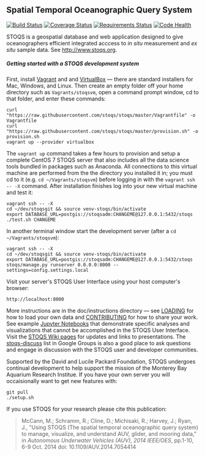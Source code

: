 Spatial Temporal Oceanographic Query System
-------------------------------------------

[![Build Status](https://travis-ci.org/stoqs/stoqs.svg)](https://travis-ci.org/stoqs/stoqs)
[![Coverage Status](https://coveralls.io/repos/stoqs/stoqs/badge.svg?branch=master&service=github)](https://coveralls.io/github/stoqs/stoqs?branch=master)
[![Requirements Status](https://requires.io/github/stoqs/stoqs/requirements.svg?branch=master)](https://requires.io/github/stoqs/stoqs/requirements/?branch=master)
[![Code Health](https://landscape.io/github/stoqs/stoqs/master/landscape.svg?style=flat)](https://landscape.io/github/stoqs/stoqs/master)

STOQS is a geospatial database and web application designed to give oceanographers
efficient integrated acccess to *in situ* measurement and *ex situ* sample data.
See http://www.stoqs.org.

##### Getting started with a STOQS development system 

First, install [Vagrant](https://www.vagrantup.com/) and and [VirtualBox](doc/instructions/VirtualBox.md)
&mdash; there are standard installers for Mac, Windows, and Linux. Then create an empty folder off your 
home directory such as `Vagrants/stoqsvm`, open a command prompt window, cd to that folder, and enter these 
commands:

    curl "https://raw.githubusercontent.com/stoqs/stoqs/master/Vagrantfile" -o Vagrantfile
    curl "https://raw.githubusercontent.com/stoqs/stoqs/master/provision.sh" -o provision.sh
    vagrant up --provider virtualbox

The `vagrant up` command takes a few hours to provision and setup a complete CentOS 7 
STOQS server that also includes all the data science tools bundled in packages such as
Anaconda.  All connections to this virtual machine are 
performed from the the directory you installed it in; you must cd to it (e.g. `cd
~/Vagrants/stoqsvm`) before logging in with the `vagrant ssh -- -X` command.  After 
installation finishes log into your new virtual machine and test it:

    vagrant ssh -- -X
    cd ~/dev/stoqsgit && source venv-stoqs/bin/activate
    export DATABASE_URL=postgis://stoqsadm:CHANGEME@127.0.0.1:5432/stoqs
    ./test.sh CHANGEME

In another terminal window start the development server (after a `cd ~/Vagrants/stoqsvm`):

    vagrant ssh -- -X
    cd ~/dev/stoqsgit && source venv-stoqs/bin/activate
    export DATABASE_URL=postgis://stoqsadm:CHANGEME@127.0.0.1:5432/stoqs
    stoqs/manage.py runserver 0.0.0.0:8000 --settings=config.settings.local

Visit your server's STOQS User Interface using your host computer's browser:

    http://localhost:8000

More instructions are in the doc/instructions directory &mdash; see [LOADING](doc/instructions/LOADING.md) 
for how to load your own data and [CONTRIBUTING](doc/instructions/CONTRIBUTING.md) for how to share your work.
See example [Jupyter Notebooks](stoqs/contrib/notebooks) that demonstrate specific analyses and 
visualizations that cannot be accomplished in the STOQS User Interface.
Visit the [STOQS Wiki pages](https://github.com/stoqs/stoqs/wiki) for updates and links to presentations.
The [stoqs-discuss](https://groups.google.com/forum/#!forum/stoqs-discuss) list in Google Groups is also 
a good place to ask questions and engage in discussion with the STOQS user and developer communities.

Supported by the David and Lucile Packard Foundation, STOQS undergoes continual development
to help support the mission of the Monterey Bay Aquarium Research Institue.  If you have your
own server you will occaisionally want to get new features with:

    git pull
    ./setup.sh

If you use STOQS for your research please cite this publication:

> McCann, M.; Schramm, R.; Cline, D.; Michisaki, R.; Harvey, J.; Ryan, J., "Using STOQS (The spatial 
> temporal oceanographic query system) to manage, visualize, and understand AUV, glider, and mooring data," 
> in *Autonomous Underwater Vehicles (AUV), 2014 IEEE/OES*, pp.1-10, 6-9 Oct. 2014
> doi: 10.1109/AUV.2014.7054414
